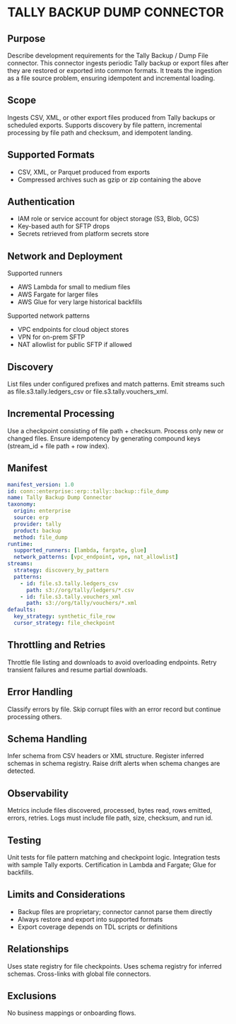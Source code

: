 # TALLY BACKUP DUMP CONNECTOR

## Purpose
Describe development requirements for the Tally Backup / Dump File connector. 
This connector ingests periodic Tally backup or export files after they are restored or exported into common formats. 
It treats the ingestion as a file source problem, ensuring idempotent and incremental loading.

## Scope
Ingests CSV, XML, or other export files produced from Tally backups or scheduled exports. 
Supports discovery by file pattern, incremental processing by file path and checksum, and idempotent landing.

## Supported Formats
- CSV, XML, or Parquet produced from exports
- Compressed archives such as gzip or zip containing the above

## Authentication
- IAM role or service account for object storage (S3, Blob, GCS)
- Key-based auth for SFTP drops
- Secrets retrieved from platform secrets store

## Network and Deployment
Supported runners
- AWS Lambda for small to medium files
- AWS Fargate for larger files
- AWS Glue for very large historical backfills

Supported network patterns
- VPC endpoints for cloud object stores
- VPN for on-prem SFTP
- NAT allowlist for public SFTP if allowed

## Discovery
List files under configured prefixes and match patterns. 
Emit streams such as file.s3.tally.ledgers_csv or file.s3.tally.vouchers_xml. 

## Incremental Processing
Use a checkpoint consisting of file path + checksum. 
Process only new or changed files. 
Ensure idempotency by generating compound keys (stream_id + file path + row index).

## Manifest
```yaml
manifest_version: 1.0
id: conn::enterprise::erp::tally::backup::file_dump
name: Tally Backup Dump Connector
taxonomy:
  origin: enterprise
  source: erp
  provider: tally
  product: backup
  method: file_dump
runtime:
  supported_runners: [lambda, fargate, glue]
  network_patterns: [vpc_endpoint, vpn, nat_allowlist]
streams:
  strategy: discovery_by_pattern
  patterns:
    - id: file.s3.tally.ledgers_csv
      path: s3://org/tally/ledgers/*.csv
    - id: file.s3.tally.vouchers_xml
      path: s3://org/tally/vouchers/*.xml
defaults:
  key_strategy: synthetic_file_row
  cursor_strategy: file_checkpoint
```

## Throttling and Retries
Throttle file listing and downloads to avoid overloading endpoints. 
Retry transient failures and resume partial downloads.

## Error Handling
Classify errors by file. 
Skip corrupt files with an error record but continue processing others.

## Schema Handling
Infer schema from CSV headers or XML structure. 
Register inferred schemas in schema registry. 
Raise drift alerts when schema changes are detected.

## Observability
Metrics include files discovered, processed, bytes read, rows emitted, errors, retries. 
Logs must include file path, size, checksum, and run id.

## Testing
Unit tests for file pattern matching and checkpoint logic. 
Integration tests with sample Tally exports. 
Certification in Lambda and Fargate; Glue for backfills.

## Limits and Considerations
- Backup files are proprietary; connector cannot parse them directly
- Always restore and export into supported formats
- Export coverage depends on TDL scripts or definitions

## Relationships
Uses state registry for file checkpoints. 
Uses schema registry for inferred schemas. 
Cross-links with global file connectors.

## Exclusions
No business mappings or onboarding flows.

